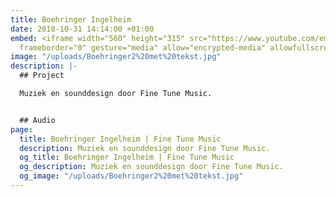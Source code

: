 ```yaml
---
title: Boehringer Ingelheim
date: 2018-10-31 14:14:00 +01:00
embed: <iframe width="560" height="315" src="https://www.youtube.com/embed/8Bj5W6V51EE?rel=0&amp;showinfo=0"
  frameborder="0" gesture="media" allow="encrypted-media" allowfullscreen></iframe>
image: "/uploads/Boehringer2%20met%20tekst.jpg"
description: |-
  ## Project

  Muziek en sounddesign door Fine Tune Music.


  ## Audio
page:
  title: Boehringer Ingelheim | Fine Tune Music
  description: Muziek en sounddesign door Fine Tune Music.
  og_title: Boehringer Ingelheim | Fine Tune Music
  og_description: Muziek en sounddesign door Fine Tune Music.
  og_image: "/uploads/Boehringer2%20met%20tekst.jpg"
---
```


